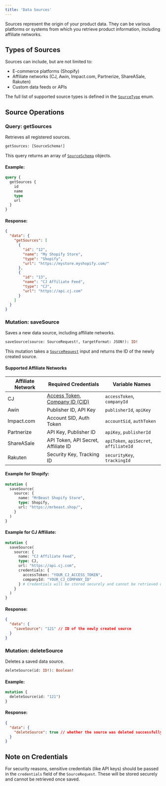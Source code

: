 ```yaml
---
title: 'Data Sources'
---
```


Sources represent the origin of your product data. They can be various platforms or systems from which you retrieve product information, including affiliate networks.

## Types of Sources

Sources can include, but are not limited to:
- E-commerce platforms (Shopify)
- Affiliate networks (CJ, Awin, Impact.com, Partnerize, ShareASale, Rakuten)
- Custom data feeds or APIs

The full list of supported source types is defined in the [`SourceType`](types#sourcetype) enum.

## Source Operations

### Query: getSources

Retrieves all registered sources.

```graphql
getSources: [SourceSchema!]
```

This query returns an array of [`SourceSchema`](types#sourceschema) objects.

#### Example:
```graphql
query {
  getSources {
    id
    name
    type
    url
  }
}
```

#### Response:
```json
{
  "data": {
    "getSources": [
      {
        "id": "12",
        "name": "My Shopify Store",
        "type": "Shopify",
        "url": "https://mystore.myshopify.com/"
      },
      {
        "id": "13",
        "name": "CJ Affiliate Feed",
        "type": "CJ",
        "url": "https://api.cj.com"
      }
    ]
  }
}
```

### Mutation: saveSource
 
Saves a new data source, including affiliate networks.

```graphql
saveSource(source: SourceRequest!, targetFormat: JSON!): ID!
```

This mutation takes a [`SourceRequest`](types#sourcerequest) input and returns the ID of the newly created source.

#### Supported Affiliate Networks
| Affiliate Network | Required Credentials | Variable Names |
|-------------------|----------------------|----------------|
| CJ | [Access Token](https://developers.cj.com/account/personal-access-tokens), [Company ID (CID)](https://profile.cj.com/manage-accounts) | `accessToken`, `companyId` |
| Awin | Publisher ID, API Key | `publisherId`, `apiKey` |
| Impact.com | Account SID, Auth Token | `accountSid`, `authToken` |
| Partnerize | API Key, Publisher ID | `apiKey`, `publisherId` |
| ShareASale | API Token, API Secret, Affiliate ID | `apiToken`, `apiSecret`, `affiliateId` |
| Rakuten | Security Key, Tracking ID | `securityKey`, `trackingId` |

#### Example for Shopify:
```graphql
mutation {
  saveSource(
    source: {
      name: "MrBeast Shopify Store",
      type: Shopify,
      url: "https://mrbeast.shop/",
    }
  )
}
```

#### Example for CJ Affiliate:
```graphql
mutation {
  saveSource(
    source: {
      name: "CJ Affiliate Feed",
      type: CJ,
      url: "https://api.cj.com",
      credentials: { 
        accessToken: "YOUR_CJ_ACCESS_TOKEN", 
        companyId: "YOUR_CJ_COMPANY_ID" 
      } # Credentials will be stored securely and cannot be retrieved once saved
    }
  )
}
```

#### Response:
```json
{
  "data": {
    "saveSource": "121" // ID of the newly created source
  }
}
```

### Mutation: deleteSource

Deletes a saved data source.

```graphql
deleteSource(id: ID!): Boolean!
```

#### Example:
```graphql
mutation {
  deleteSource(id: "121")
}
```

#### Response:
```json
{
  "data": {
    "deleteSource": true // whether the source was deleted successfully
  }
}
```

## Note on Credentials

For security reasons, sensitive credentials (like API keys) should be passed in the `credentials` field of the `SourceRequest`. These will be stored securely and cannot be retrieved once saved. 
